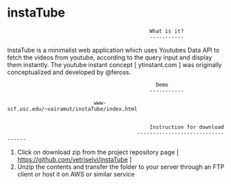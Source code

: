 # instaTube

                                                  What is it?
                                                  -----------
  InstaTube is a minimalist web application which uses Youtubes Data API to fetch the videos from youtube, according to the query input and display them instantly. The youtube instant concept  [ ytinstant.com ] was originally conceptualized and developed by @feross.
  
                                                    Demo
                                                  ----------- 
                                                  
                                www-scf.usc.edu/~vairamut/instaTube/index.html
                                
                                
                                                  Instruction for download
                                              ----------------------------------
  1. Click on download zip from the project repository page [ https://github.com/vetriselvi/instaTube ]
  2. Unzip the contents and transfer the folder to your server through an FTP  client or host it on AWS or similar service
                                                 
